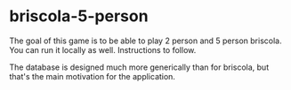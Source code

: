 # briscola-5-person
The goal of this game is to be able to play 2 person and 5 person briscola. You can run it locally as well. Instructions to follow.

The database is designed much more generically than for briscola, but that's the main motivation for the application.
